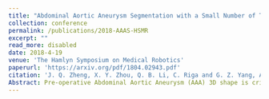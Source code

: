 ```yaml
---
title: "Abdominal Aortic Aneurysm Segmentation with a Small Number of Training Subjects"
collection: conference
permalink: /publications/2018-AAAS-HSMR
excerpt: ""
read_more: disabled
date: 2018-4-19
venue: 'The Hamlyn Symposium on Medical Robotics'
paperurl: 'https://arxiv.org/pdf/1804.02943.pdf'
citation: 'J. Q. Zheng, X. Y. Zhou, Q. B. Li, C. Riga and G. Z. Yang, Abdominal Aortic Aneurysm Segmentation with a Small Number of Training Subjects, The Hamlyn Symposium on Medical Robotics, 2018'
Abstract: Pre-operative Abdominal Aortic Aneurysm (AAA) 3D shape is critical for customized stent graft design in Fenestrated Endovascular Aortic Repair (FEVAR). Traditional segmentation approaches implement expert-designed feature extractors while recent deep neural networks extract features automatically with multiple non-linear modules. Usually, a large training dataset is essential for applying deep learning on AAA segmentation. In this paper, the AAA was segmented using U-net with a small number (two) of training subjects. Firstly, Computed Tomography Angiography (CTA) slices were augmented with gray value variation and translation to avoid the overfitting caused by the small number of training subjects. Then, U-net was trained to segment the AAA. Dice Similarity Coefficients (DSCs) over 0.8 were achieved on the testing subjects. The PLZ, DLZ and aortic branches are all reconstructed reasonably, which will facilitate stent graft customization and help shape instantiation for intra-operative surgery navigation in FEVAR
---
```




